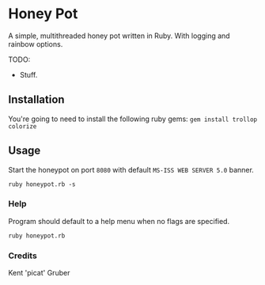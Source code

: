 # Honey Pot

A simple, multithreaded honey pot written in Ruby. With logging and rainbow options.

TODO: 
* Stuff.

## Installation
You're going to need to install the following ruby gems:
`gem install trollop colorize`

## Usage

Start the honeypot on port `8080` with default `MS-ISS WEB SERVER 5.0` banner.

`ruby honeypot.rb -s`

### Help

Program should default to a help menu when no flags are specified.

`ruby honeypot.rb`


### Credits
Kent 'picat' Gruber
